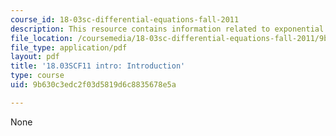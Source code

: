 ```yaml
---
course_id: 18-03sc-differential-equations-fall-2011
description: This resource contains information related to exponential response.
file_location: /coursemedia/18-03sc-differential-equations-fall-2011/9b630c3edc2f03d5819d6c8835678e5a_MIT18_03SCF11_s14_0intro.pdf
file_type: application/pdf
layout: pdf
title: '18.03SCF11 intro: Introduction'
type: course
uid: 9b630c3edc2f03d5819d6c8835678e5a

---
```

None